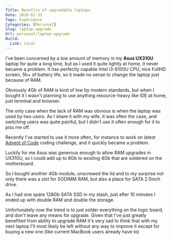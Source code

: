 ```yaml
---
Title: Benefits of upgradable laptops
Date: 2018-01-31
Tags: Experience
Categories: [Personal]
Slug: laptop-upgrade
Url: personal/laptop-upgrade
Build:
  Link: local
---
```


I've been concerned by a low amount of memory in my **Asus UX310U** laptop for quite a long time,
but as I used it quite lightly at home, it never became a problem. It has perfectly capable Intel i3-6100U CPU,
nice FullHD screen, 5h+ of battery life, so it made no sense to change the laptop just because of RAM.

Obviously 4Gb of RAM is kind of low by modern standards, but when I bought it I wasn't planning to use anything resource-heavy like IDE at home, just terminal and browser.

The only case when the lack of RAM was obvious is when the laptop was used by two users. As I share it with my wife,
it was often the case, and switching users was quite painful, but I didn't use it often enough for it to piss me off.

Recently I've started to use it more often, for instance to work on latest [Advent of Code](http://adventofcode.com)
coding challenge, and it quickly became a problem.

Luckily for me Asus was generous enough to allow RAM upgrades in UX310U, so I could add up to 8Gb to existing 4Gb that are soldered on the motherboard.

So I bought another 4Gb module, unscrewed the lid and to my surprise not only there was a slot for SODIMM RAM, but also a place for SATA 2.5inch drive.

As I had one spare 128Gb SATA SSD in my stash, just after 10 minutes I ended up with double RAM and double the storage.

Unfortunately now the trend is to just solder everything on the logic board, and don't leave any means for upgrade. 
Given that I've just greatly benefited from ability to upgrade RAM it's very sad to think that
with my next laptop I'll most likely be left without any way to improve it except for buying a new one (like current MacBook users already have to)
